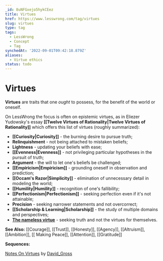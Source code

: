 ```yaml
---
_id: 8uNFGxejo5hykCEez
title: Virtues
href: https://www.lesswrong.com/tag/virtues
slug: virtues
type: tag
tags:
  - LessWrong
  - Concept
  - Tag
synchedAt: '2022-09-01T09:42:18.879Z'
aliases:
  - Virtue ethics
status: todo
---
```


# Virtues

**Virtues** are traits that one *ought* to possess, for the benefit of the world or oneself.

On LessWrong the focus is often on epistemic virtues, as in Eliezer Yudowsky's essay **[[Twelve Virtues of Rationality|Twelve Virtues of Rationality]]** which offers this list of virtues (roughly summarized):

- **[[Curiosity|Curiosity]]** \- the burning desire to pursue truth;
- **Relinquishment** \- not being attached to mistaken beliefs;
- **Lightness** \- updating your beliefs with ease;
- **[[Evenness|Evenness]]** \- not privileging particular hypotheses in the pursuit of truth;
- **Argument** \- the will to let one's beliefs be challenged;
- **[[Empiricism|Empiricism]]** \- grounding oneself in observation and prediction;
- **[[Occam's Razor|Simplicity]]** \- elimination of unnecessary detail in modeling the world;
- **[[Humility|Humility]]** \- recognition of one's fallibility;
- **[[Perfectionism|Perfectionism]]** \- seeking perfection even if it's not attainable;
- **Precision** \- seeking narrower statements and not overcorrect;
- **[[Scholarship & Learning|Scholarship]]** \- the study of multiple domains and perspectives;
- [**The nameless virtue**](https://www.lesswrong.com/tag/twelfth-virtue) \- seeking truth and not the virtues for themselves.

**See Also:** [[Courage]], [[Trust]], [[Honesty]], [[Agency]], [[Altruism]], [[Ambition]], [[ Making Peace]], [[Attention]], [[Gratitude]]

**Sequences:**

[Notes On Virtues](https://www.lesswrong.com/s/xqgwpmwDYsn8osoje) by [David_Gross](https://www.lesswrong.com/users/david_gross)
